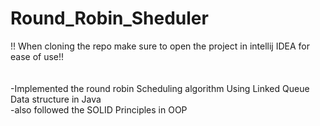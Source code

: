 # Round_Robin_Sheduler
!! When cloning the repo make sure to open the project in intellij IDEA for ease of use!!                                 
<br>            
-Implemented the round robin Scheduling algorithm Using Linked Queue Data structure in Java 
<br>-also followed the SOLID Principles in OOP 
